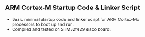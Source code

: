 ## ARM Cortex-M Startup Code & Linker Script

 - Basic minimal startup code and linker script for ARM Cortex-Mx processors to boot up and run.
 - Compiled and tested on STM32f429 disco board.